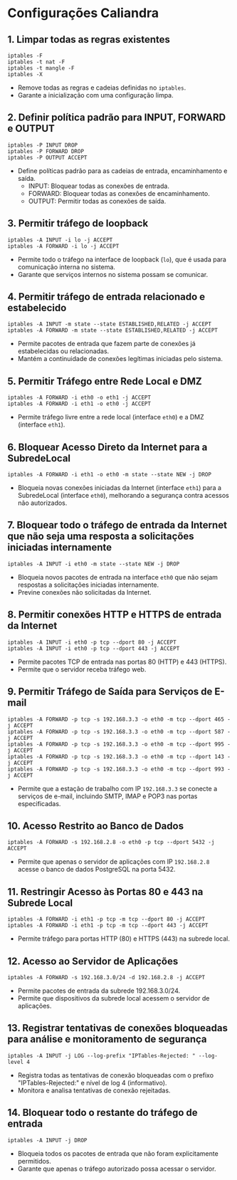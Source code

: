 # Configurações Caliandra

## 1. Limpar todas as regras existentes

```
iptables -F
iptables -t nat -F
iptables -t mangle -F
iptables -X
```
- Remove todas as regras e cadeias definidas no `iptables`.
- Garante a inicialização com uma configuração limpa.

## 2. Definir política padrão para INPUT, FORWARD e OUTPUT

```
iptables -P INPUT DROP
iptables -P FORWARD DROP
iptables -P OUTPUT ACCEPT
```
- Define políticas padrão para as cadeias de entrada, encaminhamento e saída.
  - INPUT: Bloquear todas as conexões de entrada.
  - FORWARD: Bloquear todas as conexões de encaminhamento.
  - OUTPUT: Permitir todas as conexões de saída.

## 3. Permitir tráfego de loopback

```
iptables -A INPUT -i lo -j ACCEPT
iptables -A FORWARD -i lo -j ACCEPT
```
- Permite todo o tráfego na interface de loopback (`lo`), que é usada para comunicação interna no sistema.
- Garante que serviços internos no sistema possam se comunicar.

## 4. Permitir tráfego de entrada relacionado e estabelecido

```
iptables -A INPUT -m state --state ESTABLISHED,RELATED -j ACCEPT
iptables -A FORWARD -m state --state ESTABLISHED,RELATED -j ACCEPT
```
- Permite pacotes de entrada que fazem parte de conexões já estabelecidas ou relacionadas.
- Mantém a continuidade de conexões legítimas iniciadas pelo sistema.

## 5. Permitir Tráfego entre Rede Local e DMZ

```
iptables -A FORWARD -i eth0 -o eth1 -j ACCEPT
iptables -A FORWARD -i eth1 -o eth0 -j ACCEPT
```
- Permite tráfego livre entre a rede local (interface `eth0`) e a DMZ (interface `eth1`).

## 6. Bloquear Acesso Direto da Internet para a SubredeLocal

```
iptables -A FORWARD -i eth1 -o eth0 -m state --state NEW -j DROP
```
- Bloqueia novas conexões iniciadas da Internet (interface `eth1`) para a SubredeLocal (interface `eth0`), melhorando a segurança contra acessos não autorizados.

## 7. Bloquear todo o tráfego de entrada da Internet que não seja uma resposta a solicitações iniciadas internamente

```
iptables -A INPUT -i eth0 -m state --state NEW -j DROP
```
- Bloqueia novos pacotes de entrada na interface `eth0` que não sejam respostas a solicitações iniciadas internamente.
- Previne conexões não solicitadas da Internet.

## 8. Permitir conexões HTTP e HTTPS de entrada da Internet

```
iptables -A INPUT -i eth0 -p tcp --dport 80 -j ACCEPT
iptables -A INPUT -i eth0 -p tcp --dport 443 -j ACCEPT
```
- Permite pacotes TCP de entrada nas portas 80 (HTTP) e 443 (HTTPS).
- Permite que o servidor receba tráfego web.

## 9. Permitir Tráfego de Saída para Serviços de E-mail

```
iptables -A FORWARD -p tcp -s 192.168.3.3 -o eth0 -m tcp --dport 465 -j ACCEPT
iptables -A FORWARD -p tcp -s 192.168.3.3 -o eth0 -m tcp --dport 587 -j ACCEPT
iptables -A FORWARD -p tcp -s 192.168.3.3 -o eth0 -m tcp --dport 995 -j ACCEPT
iptables -A FORWARD -p tcp -s 192.168.3.3 -o eth0 -m tcp --dport 143 -j ACCEPT
iptables -A FORWARD -p tcp -s 192.168.3.3 -o eth0 -m tcp --dport 993 -j ACCEPT
```
- Permite que a estação de trabalho com IP `192.168.3.3` se conecte a serviços de e-mail, incluindo SMTP, IMAP e POP3 nas portas especificadas.

## 10. Acesso Restrito ao Banco de Dados

```
iptables -A FORWARD -s 192.168.2.8 -o eth0 -p tcp --dport 5432 -j ACCEPT
```
- Permite que apenas o servidor de aplicações com IP `192.168.2.8` acesse o banco de dados PostgreSQL na porta 5432.

## 11. Restringir Acesso às Portas 80 e 443 na Subrede Local

```
iptables -A FORWARD -i eth1 -p tcp -m tcp --dport 80 -j ACCEPT
iptables -A FORWARD -i eth1 -p tcp -m tcp --dport 443 -j ACCEPT
```
- Permite tráfego para portas HTTP (80) e HTTPS (443) na subrede local.

## 12. Acesso ao Servidor de Aplicações

```
iptables -A FORWARD -s 192.168.3.0/24 -d 192.168.2.8 -j ACCEPT
```
- Permite pacotes de entrada da subrede 192.168.3.0/24.
- Permite que dispositivos da subrede local acessem o servidor de aplicações.

## 13. Registrar tentativas de conexões bloqueadas para análise e monitoramento de segurança

```
iptables -A INPUT -j LOG --log-prefix "IPTables-Rejected: " --log-level 4
```
- Registra todas as tentativas de conexão bloqueadas com o prefixo "IPTables-Rejected:" e nível de log 4 (informativo).
- Monitora e analisa tentativas de conexão rejeitadas.

## 14. Bloquear todo o restante do tráfego de entrada

```
iptables -A INPUT -j DROP
```
- Bloqueia todos os pacotes de entrada que não foram explicitamente permitidos.
- Garante que apenas o tráfego autorizado possa acessar o servidor.


